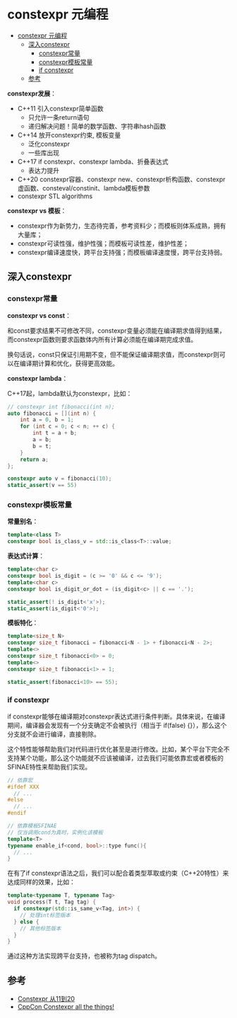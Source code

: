 # constexpr 元编程

- [constexpr 元编程](#constexpr-元编程)
  - [深入constexpr](#深入constexpr)
    - [constexpr常量](#constexpr常量)
    - [constexpr模板常量](#constexpr模板常量)
    - [if constexpr](#if-constexpr)
  - [参考](#参考)

**constexpr发展**：

- C++11 引入constexpr简单函数
  - 只允许一条return语句
  - 递归解决问题！简单的数学函数、字符串hash函数
- C++14 放开constexpr约束, 模板变量
  - 泛化constexpr
  - 一些库出现
- C++17 if constexpr、constexpr lambda、折叠表达式
  - 表达力提升
- C++20 constexpr容器、constexpr new、constexpr析构函数、constexpr虚函数、consteval/constinit、lambda模板参数
- constexpr STL algorithms

**constexpr vs 模板**：

- constexpr作为新势力，生态待完善，参考资料少；而模板则体系成熟，拥有大量库；
- constexpr可读性强，维护性强；而模板可读性差，维护性差；
- constexpr编译速度快，跨平台支持强；而模板编译速度慢，跨平台支持弱。

## 深入constexpr

### constexpr常量

**constexpr vs const**：

和const要求结果不可修改不同，constexpr变量必须能在编译期求值得到结果，而constexpr函数则要求函数体内所有计算必须能在编译期完成求值。

换句话说，const只保证引用期不变，但不能保证编译期求值，而constexpr则可以在编译期计算和优化，获得更高效能。

**constexpr lambda**：

C++17起，lambda默认为constexpr，比如：

```c++
// constexpr int fibonacci(int n);
auto fibonacci = [](int n) {
    int a = 0, b = 1;
    for (int c = 0; c < n; ++ c) {
        int t = a + b;
        a = b;
        b = t;
    }
    return a;
};

constexpr auto v = fibonacci(10);
static_assert(v == 55)
```

### constexpr模板常量

**常量别名**：

```c++
template<class T>
constexpr bool is_class_v = std::is_class<T>::value;
```

**表达式计算**：

```c++
template<char c>
constexpr bool is_digit = (c >= '0' && c <= '9');
template<char c>
constexpr bool is_digit_or_dot = (is_digit<c> || c == '.');

static_assert(! is_digit<'x'>);
static_assert(is_digit<'0'>);
```

**模板特化**：

```c++
template<size_t N>
constexpr size_t fibonacci = fibonacci<N - 1> + fibonacci<N - 2>;
template<>
constexpr size_t fibonacci<0> = 0;
template<>
constexpr size_t fibonacci<1> = 1;

static_assert(fibonacci<10> == 55);
```

### if constexpr

if constexpr能够在编译期对constexpr表达式进行条件判断。具体来说，在编译期间，编译器会发现有一个分支确定不会被执行（相当于 if(false) {}），那么这个分支就不会进行编译，直接剔除。

这个特性能够帮助我们对代码进行优化甚至是进行修改。比如，某个平台下完全不支持某个功能，那么这个功能就不应该被编译，过去我们可能依靠宏或者模板的SFINAE特性来帮助我们实现。

```c++
// 依靠宏
#ifdef XXX
  // ...
#else
  // ...
#endif

// 依靠模板SFINAE
// 仅当调用cond为真时，实例化该模板
template<T>
typename enable_if<cond, bool>::type func(){
  // ...
}
```

在有了if constexpr语法之后，我们可以配合着类型萃取或约束（C++20特性）来达成同样的效果，比如：

```c++
template<typename T, typename Tag>
void process(T t, Tag tag) {
  if constexpr(std::is_same_v<Tag, int>) {
    // 处理int标签版本
  } else {
    // 其他标签版本 
  }
}
```

通过这种方法实现跨平台支持，也被称为tag dispatch。

## 参考

- [Constexpr 从11到20](https://netcan.github.io/presentation/constexpr_from_11_20/#/)
- [CppCon Constexpr all the things!](https://github.com/CppCon/CppCon2017/blob/master/Presentations/constexpr%20ALL%20the%20things/constexpr%20ALL%20the%20things%20-%20Jason%20Turner%20and%20Ben%20Deane%20-%20CppCon%202017.pdf)
